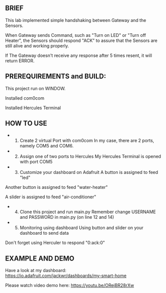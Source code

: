 ## BRIEF
This lab implemented simple handshaking between Gateway and the Sensors.

When Gateway sends Command, such as "Turn on LED" or "Turn off Heater", the Sensors should respond "ACK" to assure that the Sensors are still alive and working properly.

If The Gateway doesn't receive any response after 5 times resent, it will return ERROR.  

## PREREQUIREMENTS and BUILD:

This project run on WINDOW.

Installed com0com

Installed Hercules Terminal

## HOW TO USE

- 1. Create 2 virtual Port with com0com
In my case, there are 2 ports, namely COM5 and COM6.

- 2. Assign one of two ports to Hercules
My Hercules Terminal is opened with port COM5

- 3. Customize your dashboard on Adafruit
A button is assigned to feed "led"

Another button is assigned to feed "water-heater"

A slider is assigned to feed "air-conditioner"

- 4. Clone this project and run main.py
Remember change USERNAME and PASSWORD in main.py (on line 12 and 14) 

- 5. Monitoring using dashboard
Using button and slider on your dashboard to send data

Don't forget using Herculer to respond "0:ack:0"

## EXAMPLE AND DEMO
Have a look at my dashboard: https://io.adafruit.com/jackwr/dashboards/my-smart-home

Please watch video demo here: https://youtu.be/ORejBR28rXw





